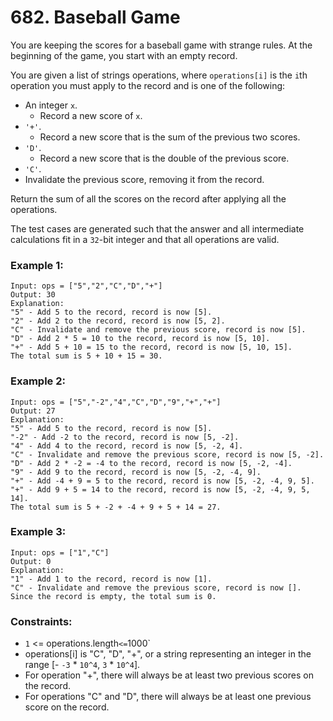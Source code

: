 # 682. Baseball Game

You are keeping the scores for a baseball game with strange rules. At the beginning of the game, you start with an empty record.

You are given a list of strings operations, where `operations[i]` is the `i`th operation you must apply to the record and is one of the following:

- An integer `x`.
  - Record a new score of `x`.
- `'+'`.
  - Record a new score that is the sum of the previous two scores.
- `'D'`.
  - Record a new score that is the double of the previous score.
- `'C'`.
- Invalidate the previous score, removing it from the record.

Return the sum of all the scores on the record after applying all the operations.

The test cases are generated such that the answer and all intermediate calculations fit in a `32`-bit integer and that all operations are valid.

### Example 1:

```
Input: ops = ["5","2","C","D","+"]
Output: 30
Explanation:
"5" - Add 5 to the record, record is now [5].
"2" - Add 2 to the record, record is now [5, 2].
"C" - Invalidate and remove the previous score, record is now [5].
"D" - Add 2 * 5 = 10 to the record, record is now [5, 10].
"+" - Add 5 + 10 = 15 to the record, record is now [5, 10, 15].
The total sum is 5 + 10 + 15 = 30.
```

### Example 2:

```
Input: ops = ["5","-2","4","C","D","9","+","+"]
Output: 27
Explanation:
"5" - Add 5 to the record, record is now [5].
"-2" - Add -2 to the record, record is now [5, -2].
"4" - Add 4 to the record, record is now [5, -2, 4].
"C" - Invalidate and remove the previous score, record is now [5, -2].
"D" - Add 2 * -2 = -4 to the record, record is now [5, -2, -4].
"9" - Add 9 to the record, record is now [5, -2, -4, 9].
"+" - Add -4 + 9 = 5 to the record, record is now [5, -2, -4, 9, 5].
"+" - Add 9 + 5 = 14 to the record, record is now [5, -2, -4, 9, 5, 14].
The total sum is 5 + -2 + -4 + 9 + 5 + 14 = 27.
```

### Example 3:

```
Input: ops = ["1","C"]
Output: 0
Explanation:
"1" - Add 1 to the record, record is now [1].
"C" - Invalidate and remove the previous score, record is now [].
Since the record is empty, the total sum is 0.
```

### Constraints:

- `1` <= operations.length` <= `1000`
- operations[i] is "C", "D", "+", or a string representing an integer in the range [- `-3` * `10^4`, `3` * `10^4`].
- For operation "+", there will always be at least two previous scores on the record.
- For operations "C" and "D", there will always be at least one previous score on the record.
